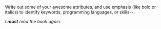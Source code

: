Write out some of your awesome attributes, and use emphasis (like bold or italics) to identify keywords, programming languages, or skills--. 

_I **must** read the book again._
